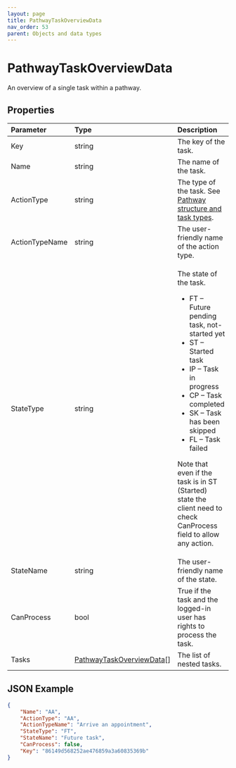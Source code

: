 ```yaml
---
layout: page
title: PathwayTaskOverviewData
nav_order: 53
parent: Objects and data types
---
```


# PathwayTaskOverviewData

An overview of a single task within a pathway.

## Properties

<table>
    <thead>
        <tr>
            <th style="text-align: left">Parameter</th>
            <th style="text-align: left">Type</th>
            <th style="text-align: left">Description</th>
        </tr>
    </thead>
    <tbody>
        <tr>
            <td>Key</td>
            <td>string</td>
            <td>The key of the task.</td>
        </tr>
        <tr>
            <td>Name</td>
            <td>string</td>
            <td>The name of the task.</td>
        </tr>
        <tr>
            <td>ActionType</td>
            <td>string</td>
            <td>The type of the task. See <a href="../pathways/pathway-structure-and-task-types">Pathway structure and task types</a>.</td>
        </tr>
        <tr>
            <td>ActionTypeName</td>
            <td>string</td>
            <td>The user-friendly name of the action type.</td>
        </tr>
        <tr>
            <td>StateType</td>
            <td>string</td>
            <td>
                <p>The state of the task.</p>
                <ul>
                    <li>FT – Future pending task, not-started yet</li>
                    <li>ST – Started task</li>
                    <li>IP – Task in progress</li>
                    <li>CP – Task completed</li>
                    <li>SK – Task has been skipped</li>
                    <li>FL – Task failed</li>
                </ul>
                <p>Note that even if the task is in ST (Started) state the client need to check CanProcess field to
                    allow any action.</p>
            </td>
        </tr>
        <tr>
            <td>StateName</td>
            <td>string</td>
            <td>The user-friendly name of the state.</td>
        </tr>
        <tr>
            <td>CanProcess</td>
            <td>bool</td>
            <td>True if the task and the logged-in user has rights to process the task.</td>
        </tr>
        <tr>
            <td>Tasks</td>
            <td><a href="../objects-and-data-types/pathwaytaskoverviewdata">PathwayTaskOverviewData</a>[]</td>
            <td>The list of nested tasks.</td>
        </tr>
    </tbody>
</table>

## JSON Example

```json
{
    "Name": "AA",
    "ActionType": "AA",
    "ActionTypeName": "Arrive an appointment",
    "StateType": "FT",
    "StateName": "Future task",
    "CanProcess": false,
    "Key": "86149d568252ae476859a3a60835369b"
}
```
